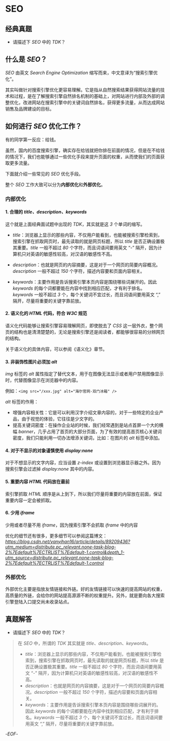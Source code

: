 # SEO



## 经典真题



- 请描述下 *SEO* 中的 *TDK*？



## 什么是 *SEO*？
*SEO* 由英文 *Search Engine Optimization* 缩写而来，中文意译为“搜索引擎优化”。

其实叫做针对搜索引擎优化更容易理解。它是指从自然搜索结果获得网站流量的技术和过程，是在了解搜索引擎自然排名机制的基础上，对网站进行内部及外部的调整优化，改进网站在搜索引擎中的关键词自然排名，获得更多流量，从而达成网站销售及品牌建设的目标。



## 如何进行 *SEO* 优化工作？



有的同学第一反应：给钱。

虽然，国内的百度搜索引擎，确实存在给钱就把你排在前面的情况，但是在不给钱的情况下，我们也能够通过一些优化手段来提升页面的权重，从而使我们的页面获取更多流量。



下面就介绍一些常见的 *SEO* 优化手段。



整个 *SEO* 工作大致可以分为**内部优化**和**外部优化**。



### 内部优化



#### 1. 合理的 *title、description、keywords*

这个就是上面经典面试题中出现的 *TDK*，其实就是这 *3* 个单词的缩写。



- *title*：浏览器上显示的那些内容，不仅用户能看到，也能被搜索引擎检索到，搜索引擎在抓取网页时，最先读取的就是网页标题，所以 *title* 是否正确设置极其重要。*title* 一般不超过 *80* 个字符，而且词语间要用英文 “-” 隔开，因为计算机只对英语的敏感性较高，对汉语的敏感性不高。

- *description*：也就是网页的内容摘要，这是对于一个网页的简要内容概况。*description* 一般不超过 *150* 个字符，描述内容要和页面内容相关。

- *keywords*：主要作用是告诉搜索引擎本页内容是围绕哪些词展开的。因此 *keywords* 的每个词都要能在内容中找到相应匹配，才有利于排名。*keywords* 一般不超过 *3* 个，每个关键词不宜过长，而且词语间要用英文 “,” 隔开，尽量将重要的关键字靠前放。

  

#### 2. 语义化的 *HTML* 代码，符合 *W3C* 规范



语义化代码能够让搜索引擎容易理解网页，即使脱去了 *CSS* 这一层外衣，整个网页的结构也是清清楚楚的，无论是搜索引擎还是阅读者，都能够很容易的分辨网页的结构。

关于语义化的具体内容，可以参阅《语义化》章节。



#### 3. 非装饰性图片必须加 *alt*



*img* 标签的 *alt* 属性指定了替代文本，用于在图像无法显示或者用户禁用图像显示时，代替图像显示在浏览器中的内容。

例如：`<img src="/xxx.jpg" alt="海尔官网-双门冰箱" />`

*alt* 标签的作用：

- 增强内容相关性：它是可以利用汉字介绍文章内容的，对于一些特定的企业产品，由于视觉的体验，它往往是少文字的。  
- 提高关键词密度：在操作企业站的时候，我们经常遇到是站点首屏一个大的横幅 *banner*，几乎占用了首页的大部分页面，为了有效的提高首页核心关键词密度，我们只能利用一切办法增添关键词，比如：在图片的 *alt* 标签中添加。  



#### 4. 对于不显示的对象谨慎使用 *display:none*



对于不想显示的文字内容，应当设置 *z-index* 或设置到浏览器显示器之外。因为搜索引擎会过滤掉 *display:none* 其中的内容。



#### 5. 重要内容 *HTML* 代码放在最前



索引擎抓取 *HTML* 顺序是从上到下，所以我们尽量将重要的内容放在前面，保证重要内容一定会被抓取。



#### 6. 少用 *iframe*

少用或者尽量不用 *iframe*，因为搜索引擎不会抓取 *iframe* 中的内容



优化的细节还有很多，更多细节可以参阅这篇博文：*https://blog.csdn.net/yanyihan16/article/details/89209436?utm_medium=distribute.pc_relevant.none-task-blog-2%7Edefault%7ECTRLIST%7Edefault-1.control&depth_1-utm_source=distribute.pc_relevant.none-task-blog-2%7Edefault%7ECTRLIST%7Edefault-1.control*



### 外部优化



外部优化主要是指放友情链接和外链。好的友情链接可以快速的提高网站的权重，高质量的外链，会给你的网站提高源源不断的权重提升。另外，就是要向各大搜索引擎登陆入口提交尚未收录站点。



## 真题解答



- 请描述下 *SEO* 中的 *TDK*？

>在 *SEO* 中，所谓的 *TDK* 其实就是 *title、description、keywords*。
>
>- *title*：浏览器上显示的那些内容，不仅用户能看到，也能被搜索引擎检索到，搜索引擎在抓取网页时，最先读取的就是网页标题，所以 *title* 是否正确设置极其重要。*title* 一般不超过 *80* 个字符，而且词语间要用英文 “-” 隔开，因为计算机只对英语的敏感性较高，对汉语的敏感性不高。
>- *description*：也就是网页的内容摘要，这是对于一个网页的简要内容概况。*description* 一般不超过 *150* 个字符，描述内容要和页面内容相关。
>- *keywords*：主要作用是告诉搜索引擎本页内容是围绕哪些词展开的。因此 *keywords* 的每个词都要能在内容中找到相应匹配，才有利于排名。*keywords* 一般不超过 *3* 个，每个关键词不宜过长，而且词语间要用英文 “,” 隔开，尽量将重要的关键字靠前放。



-*EOF*-

